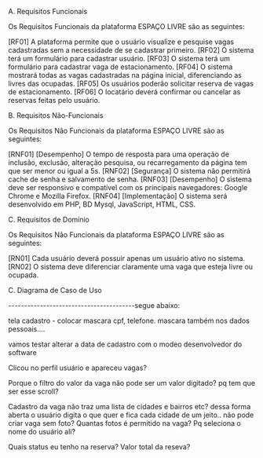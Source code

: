 A. Requisitos Funcionais

Os Requisitos Funcionais da plataforma ESPAÇO LIVRE são as seguintes:

[RF01] A plataforma permite que o usuário visualize e pesquise vagas cadastradas sem a necessidade de se cadastrar primeiro.
[RF02] O sistema terá um formulário para cadastrar usuário.
[RF03] O sistema terá um formulário para cadastrar vaga de estacionamento.
[RF04] O sistema mostrará todas as vagas cadastradas na página inicial, diferenciando as livres das ocupadas.
[RF05] Os usuários poderão solicitar reserva de vagas de estacionamento.
[RF06] O locatário deverá confirmar ou cancelar as reservas feitas pelo usuário.

B. Requisitos Não-Funcionais

Os Requisitos Não Funcionais da plataforma ESPAÇO LIVRE são as seguintes:

[RNF01] [Desempenho] O tempo de resposta para uma operação de inclusão, exclusão, alteração pesquisa, ou recarregamento da página tem que ser menor ou igual a 5s.
[RNF02] [Segurança] O sistema não permitirá cache de senha e salvamento de senha.
[RNF03] [Desempenho] O sistema deve ser responsivo e compatível com os principais navegadores: Google Chrome e  Mozilla Firefox.
[RNF04] [Implementação] O sistema será desenvolvido em PHP, BD Mysql, JavaScript, HTML, CSS.

C. Requisitos de Domínio

Os Requisitos Não Funcionais da plataforma ESPAÇO LIVRE são as seguintes:

[RN01] Cada usuário deverá possuir apenas um usuário ativo no sistema.
[RN02] O sistema deve diferenciar claramente uma vaga que esteja livre ou ocupada.


C. Diagrama de Caso de Uso 

----------------------------------------segue abaixo:

tela cadastro - colocar mascara cpf, telefone.
mascara também nos dados pessoais....

vamos testar alterar a data de cadastro com o modeo desenvolvedor do software

Clicou no perfil usuário e apareceu vagas?

Porque o filtro do valor da vaga não pode ser um valor digitado? pq tem que ser esse scroll?

Cadastro da vaga não traz uma lista de cidades e bairros etc? dessa forma aberta o usuário digita o que quer e fica
cada cidade de um jeito..
não pode criar vaga sem foto? Quantas fotos é permitido na vaga?
Pq seleciona o nome do usuário ali?


Quais status eu tenho na reserva?
Valor total da reseva?
